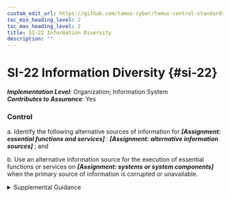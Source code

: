```yaml
---
custom_edit_url: https://github.com/tamus-cyber/tamus-control-standards/tree/main/content/tamus.edu/TAMUS_profile.yaml
toc_min_heading_level: 2
toc_max_heading_level: 2
title: SI-22 Information Diversity
description: ""
---
```


# SI-22 Information Diversity {#si-22}

_**Implementation Level**_: Organization; Information System\
_**Contributes to Assurance**_: Yes

### Control



a. Identify the following alternative sources of information for <strong title="si-22_odp.02"> <em>[Assignment: essential functions and services]</em> </strong>: <strong title="si-22_odp.01"> <em>[Assignment: alternative information sources]</em> </strong> ; and

b. Use an alternative information source for the execution of essential functions or services on <strong title="si-22_odp.03"> <em>[Assignment: systems or system components]</em> </strong> when the primary source of information is corrupted or unavailable.


<details><summary>Supplemental Guidance</summary>Actions taken by a system service or a function are often driven by the information it receives. Corruption, fabrication, modification, or deletion of that information could impact the ability of the service function to properly carry out its intended actions. By having multiple sources of input, the service or function can continue operation if one source is corrupted or no longer available. It is possible that the alternative sources of information may be less precise or less accurate than the primary source of information. But having such sub-optimal information sources may still provide a sufficient level of quality that the essential service or function can be carried out, even in a degraded or debilitated manner.</details>
